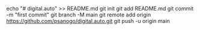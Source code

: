 echo "# digital.auto" >> README.md
git init
git add README.md
git commit -m "first commit"
git branch -M main
git remote add origin https://github.com/psanogo/digital.auto.git
git push -u origin main
